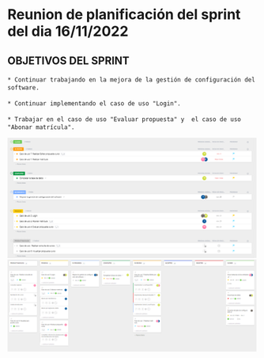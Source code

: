 # Reunion de planificación del sprint del dia 16/11/2022

## OBJETIVOS DEL SPRINT

    * Continuar trabajando en la mejora de la gestión de configuración del software.

    * Continuar implementando el caso de uso "Login".

    * Trabajar en el caso de uso "Evaluar propuesta" y  el caso de uso "Abonar matrícula".

![Planificación del Sprint de la semana del 16/11 al 23/11](../sprintsImages/Sprint_16nov2022_lista.png)
![Planificación del Sprint de la semana del 16/11 al 23/11](../sprintsImages/Sprint_16nov2022_tablero.png)
